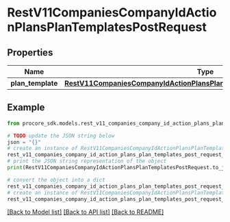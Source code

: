 # RestV11CompaniesCompanyIdActionPlansPlanTemplatesPostRequest


## Properties

Name | Type | Description | Notes
------------ | ------------- | ------------- | -------------
**plan_template** | [**RestV11CompaniesCompanyIdActionPlansPlanTemplatesPostRequestPlanTemplate**](RestV11CompaniesCompanyIdActionPlansPlanTemplatesPostRequestPlanTemplate.md) |  | 

## Example

```python
from procore_sdk.models.rest_v11_companies_company_id_action_plans_plan_templates_post_request import RestV11CompaniesCompanyIdActionPlansPlanTemplatesPostRequest

# TODO update the JSON string below
json = "{}"
# create an instance of RestV11CompaniesCompanyIdActionPlansPlanTemplatesPostRequest from a JSON string
rest_v11_companies_company_id_action_plans_plan_templates_post_request_instance = RestV11CompaniesCompanyIdActionPlansPlanTemplatesPostRequest.from_json(json)
# print the JSON string representation of the object
print(RestV11CompaniesCompanyIdActionPlansPlanTemplatesPostRequest.to_json())

# convert the object into a dict
rest_v11_companies_company_id_action_plans_plan_templates_post_request_dict = rest_v11_companies_company_id_action_plans_plan_templates_post_request_instance.to_dict()
# create an instance of RestV11CompaniesCompanyIdActionPlansPlanTemplatesPostRequest from a dict
rest_v11_companies_company_id_action_plans_plan_templates_post_request_from_dict = RestV11CompaniesCompanyIdActionPlansPlanTemplatesPostRequest.from_dict(rest_v11_companies_company_id_action_plans_plan_templates_post_request_dict)
```
[[Back to Model list]](../README.md#documentation-for-models) [[Back to API list]](../README.md#documentation-for-api-endpoints) [[Back to README]](../README.md)


